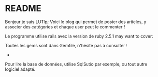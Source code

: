 # README

Bonjour je suis LUTlp;
Voici le blog qui permet de poster des articles, y associer des catégories et chaque user peut le commenter !

Le programme utilise rails avec la version de ruby 2.5.1 may want to cover:

Toutes les gems sont dans Gemfile, n'hésite pas à consulter !

*

Pour lire la base de données, utilise SqlSutio par exemple, ou tout autre logiciel adapté.
